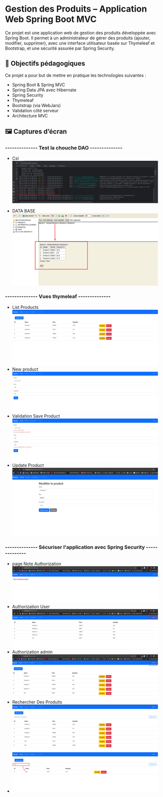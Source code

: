 # Gestion des Produits – Application Web Spring Boot MVC
<p>
Ce projet est une application web de gestion des produits développée avec Spring Boot.
Il permet à un administrateur de gérer des produits (ajouter, modifier, supprimer), avec une interface utilisateur basée sur Thymeleaf et Bootstrap, et une sécurité assurée par Spring Security.

</p>

## 🎯 Objectifs pédagogiques

<p>Ce projet a pour but de mettre en pratique les technologies suivantes :</p>
<ul>
    <li>Spring Boot & Spring MVC</li>
    <li>Spring Data JPA avec Hibernate</li>
    <li>Spring Security</li>
    <li>Thymeleaf</li>
    <li>Bootstrap (via WebJars)</li>
    <li>Validation côté serveur</li>
    <li>Architecture MVC</li>
</ul>

## 🖼️ Captures d’écran

### -------------- Test la chouche DAO --------------

- Csl
  <img src="images/test_DAO.png" alt="">

- DATA BASE
  <img src="images/data_H2.png" alt="H2_base">

###  -------------- Vues thymeleaf --------------

- List Products
  <img src="images/list_products.png">
- New product
  <img src="images/newProduct.png" alt="">
- Validation Save Product
  <img src="images/validation_product.png" alt="">
- Update Product
  <img src="images/UpdateProduct.png" alt="">
 ###   -------------- Sécuriser l'application avec Spring Security --------------

- page Note Authorization
  <img src="images/page_NoteAuthorization.png">
- Authorization User
  ![authorizationUser.png](images/authorizationUser.png)
- Authorization admin
  <img src="images/AuthorizationAdmin.png">
- Rechercher Des Produits
  <img src="images/recherche_product_1.png">
- <img src="images/recherche_product_2.png">



    


    



